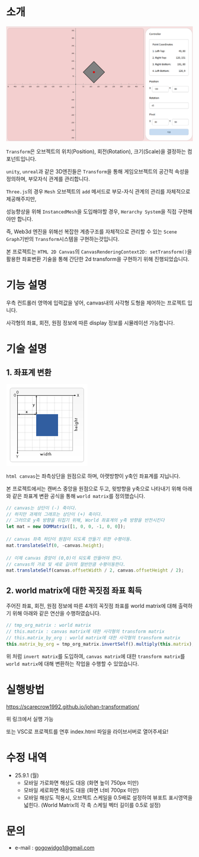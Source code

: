 # 소개
![screenshot](./public/preview.png)

`Transform`은 오브젝트의 위치(Position), 회전(Rotation), 크기(Scale)을 결정하는 컴포넌트입니다.

`unity`, `unreal`과 같은 3D엔진들은 `Transform`을 통해 게임오브젝트의 공간적 속성을 정의하며, 부모자식 관계를 관리합니다.

`Three.js`의 경우 `Mesh` 오브젝트의 `add` 메서드로 부모-자식 관계의 관리를 자체적으로 제공해주지만,

성능향상을 위해 `InstancedMesh`을 도입해야할 경우, `Herarchy System`을 직접 구현해야만 합니다.

즉, Web3d 엔진을 위해선 복잡한 계층구조를 자체적으로 관리할 수 있는 `Scene Graph`기반의 `Transform`시스템을 구현하는것입니다.

본 프로젝트는 `HTML 2D Canvas`의 `CanvasRenderingContext2D: setTransform()`을 활용한 좌표변환 기술을 통해 간단한 2d transform을 구현하기 위해 진행되었습니다.



# 기능 설명



우측 컨트롤러 영역에 입력값을 넣어, canvas내의 사각형 도형을 제어하는 프로젝트 입니다.

사각형의 좌표, 회전, 원점 정보에 따른 display 정보를 시뮬레이션 가능합니다.




# 기술 설명


## 1. 좌표계 변환

![screenshot](./public/canvas_coordinate.png)

`html canvas`는 좌측상단을 원점으로 하며, 아랫방향이 y축인 좌표계를 지닙니다.

본 프로젝트에서는 캔버스 중앙을 원점으로 두고, 윗방향을 y축으로 나타내기 위해 아래와 같은 좌표계 변환 공식을 통해 `world matrix`를 정의했습니다.

```js
// canvas는 상단이 (-) 축이다.
// 하지만 과제의 그래프는 상단이 (+) 축이다.
// 그러므로 y축 방향을 뒤집기 위해, World 좌표계의 y축 방향을 반전시킨다
let mat = new DOMMatrix([1, 0, 0, -1, 0, 0]);

// canvas 좌측 하단이 원점이 되도록 만들기 위한 수평이동.
mat.translateSelf(0, -canvas.height);

// 이제 canvas 중앙이 (0,0)이 되도록 만들어야 한다.
// canvas의 가로 및 세로 길이의 절반만큼 수평이동한다.
mat.translateSelf(canvas.offsetWidth / 2, canvas.offsetHeight / 2);
```



## 2. world matrix에 대한 꼭짓점 좌표 획득
주어진 좌표, 회전, 원점 정보에 따른 4개의 꼭짓점 좌표를 world matrix에 대해 출력하기 위해 아래와 같은 연산을 수행하였습니다.

```js
// tmp_org_matrix : world matrix
// this.matrix : canvas matrix에 대한 사각형의 transform matrix
// this.matrix_by_org : world matrix에 대한 사각형의 transform matrix
this.matrix_by_org = tmp_org_matrix.invertSelf().multiply(this.matrix);
```

위 처럼 `invert matrix`를 도입하여, `canvas matrix`에 대한 `transform matrix`를 `world matrix`에 대해 변환하는 작업을 수행할 수 있었습니다.



# 실행방법

https://scarecrow1992.github.io/johan-transformation/

위 링크에서 실행 가능

또는 VSC로 프로젝트를 연후 index.html 파일을 라이브서버로 열어주세요!


# 수정 내역
- 25.9.1 (월)
  - 모바일 가로화면 해상도 대응 (화면 높이 750px 미만)
  - 모바일 세로화면 해상도 대응 (화면 너비 700px 미만)
  - 모바일 해상도 적용시, 오브젝트 스케일을 0.5배로 설정하여 뷰포트 표시영역을 넓힌다.
    (World Matrix의 각 축 스케일 벡터 길이를 0.5로 설정)


# 문의
- e-mail : gogowjdgo1@gmail.com
